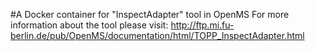 #A Docker container for "InspectAdapter" tool in OpenMS
For more information about the tool please visit:
http://ftp.mi.fu-berlin.de/pub/OpenMS/documentation/html/TOPP_InspectAdapter.html
